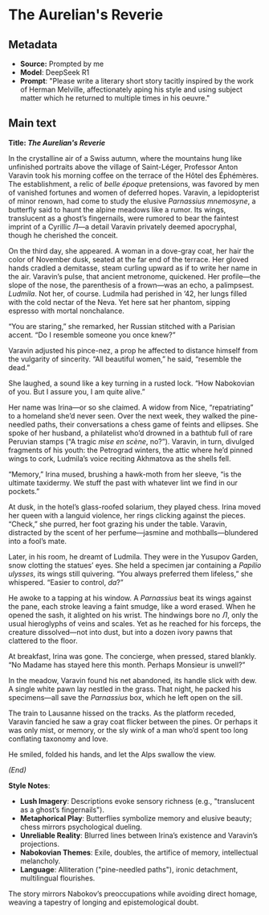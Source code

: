 # The Aurelian's Reverie

## Metadata

- **Source:** Prompted by me
- **Model**: DeepSeek R1
- **Prompt**: "Please write a literary short story tacitly inspired by the work of Herman Melville, affectionately aping his style and using subject matter which he returned to multiple times in his oeuvre."

## Main text

**Title: *The Aurelian's Reverie***  

In the crystalline air of a Swiss autumn, where the mountains hung like unfinished portraits above the village of Saint-Léger, Professor Anton Varavin took his morning coffee on the terrace of the Hôtel des Éphémères. The establishment, a relic of *belle époque* pretensions, was favored by men of vanished fortunes and women of deferred hopes. Varavin, a lepidopterist of minor renown, had come to study the elusive *Parnassius mnemosyne*, a butterfly said to haunt the alpine meadows like a rumor. Its wings, translucent as a ghost’s fingernails, were rumored to bear the faintest imprint of a Cyrillic *Л*—a detail Varavin privately deemed apocryphal, though he cherished the conceit.  

On the third day, she appeared. A woman in a dove-gray coat, her hair the color of November dusk, seated at the far end of the terrace. Her gloved hands cradled a demitasse, steam curling upward as if to write her name in the air. Varavin’s pulse, that ancient metronome, quickened. Her profile—the slope of the nose, the parenthesis of a frown—was an echo, a palimpsest. *Ludmila*. Not her, of course. Ludmila had perished in ’42, her lungs filled with the cold nectar of the Neva. Yet here sat her phantom, sipping espresso with mortal nonchalance.  

“You are staring,” she remarked, her Russian stitched with a Parisian accent. “Do I resemble someone you once knew?”  

Varavin adjusted his pince-nez, a prop he affected to distance himself from the vulgarity of sincerity. “All beautiful women,” he said, “resemble the dead.”  

She laughed, a sound like a key turning in a rusted lock. “How Nabokovian of you. But I assure you, I am quite alive.”  

Her name was Irina—or so she claimed. A widow from Nice, “repatriating” to a homeland she’d never seen. Over the next week, they walked the pine-needled paths, their conversations a chess game of feints and ellipses. She spoke of her husband, a philatelist who’d drowned in a bathtub full of rare Peruvian stamps (“A tragic *mise en scène*, no?”). Varavin, in turn, divulged fragments of his youth: the Petrograd winters, the attic where he’d pinned wings to cork, Ludmila’s voice reciting Akhmatova as the shells fell.  

“Memory,” Irina mused, brushing a hawk-moth from her sleeve, “is the ultimate taxidermy. We stuff the past with whatever lint we find in our pockets.”  

At dusk, in the hotel’s glass-roofed solarium, they played chess. Irina moved her queen with a languid violence, her rings clicking against the pieces. “Check,” she purred, her foot grazing his under the table. Varavin, distracted by the scent of her perfume—jasmine and mothballs—blundered into a fool’s mate.  

Later, in his room, he dreamt of Ludmila. They were in the Yusupov Garden, snow clotting the statues’ eyes. She held a specimen jar containing a *Papilio ulysses*, its wings still quivering. “You always preferred them lifeless,” she whispered. “Easier to control, *da*?”  

He awoke to a tapping at his window. A *Parnassius* beat its wings against the pane, each stroke leaving a faint smudge, like a word erased. When he opened the sash, it alighted on his wrist. The hindwings bore no *Л*, only the usual hieroglyphs of veins and scales. Yet as he reached for his forceps, the creature dissolved—not into dust, but into a dozen ivory pawns that clattered to the floor.  

At breakfast, Irina was gone. The concierge, when pressed, stared blankly. “No Madame has stayed here this month. Perhaps Monsieur is unwell?”  

In the meadow, Varavin found his net abandoned, its handle slick with dew. A single white pawn lay nestled in the grass. That night, he packed his specimens—all save the *Parnassius* box, which he left open on the sill.  

The train to Lausanne hissed on the tracks. As the platform receded, Varavin fancied he saw a gray coat flicker between the pines. Or perhaps it was only mist, or memory, or the sly wink of a man who’d spent too long conflating taxonomy and love.  

He smiled, folded his hands, and let the Alps swallow the view.  

*(End)*  

**Style Notes**:  
- **Lush Imagery**: Descriptions evoke sensory richness (e.g., "translucent as a ghost’s fingernails").  
- **Metaphorical Play**: Butterflies symbolize memory and elusive beauty; chess mirrors psychological dueling.  
- **Unreliable Reality**: Blurred lines between Irina’s existence and Varavin’s projections.  
- **Nabokovian Themes**: Exile, doubles, the artifice of memory, intellectual melancholy.  
- **Language**: Alliteration ("pine-needled paths"), ironic detachment, multilingual flourishes.  

The story mirrors Nabokov’s preoccupations while avoiding direct homage, weaving a tapestry of longing and epistemological doubt.